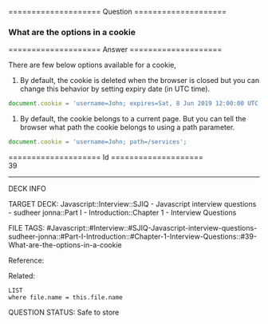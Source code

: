 ==================== Question ====================  

### What are the options in a cookie  

==================== Answer ====================  

There are few below options available for a cookie,

1. By default, the cookie is deleted when the browser is closed but you can
   change this behavior by setting expiry date (in UTC time).

```javascript
document.cookie = 'username=John; expires=Sat, 8 Jun 2019 12:00:00 UTC';
```

1. By default, the cookie belongs to a current page. But you can tell the
   browser what path the cookie belongs to using a path parameter.

```javascript
document.cookie = 'username=John; path=/services';
```

==================== Id ====================  
39

---

DECK INFO

TARGET DECK: Javascript::Interview::SJIQ - Javascript interview questions - sudheer jonna::Part I - Introduction::Chapter 1 - Interview Questions

FILE TAGS: #Javascript::#Interview::#SJIQ-Javascript-interview-questions-sudheer-jonna::#Part-I-Introduction::#Chapter-1-Interview-Questions::#39-What-are-the-options-in-a-cookie

Reference:

Related:

```dataview
LIST
where file.name = this.file.name
```

QUESTION STATUS: Safe to store
